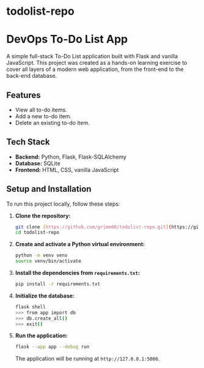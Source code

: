 # todolist-repo

# DevOps To-Do List App

A simple full-stack To-Do List application built with Flask and vanilla JavaScript. This project was created as a hands-on learning exercise to cover all layers of a modern web application, from the front-end to the back-end database.

## Features

* View all to-do items.
* Add a new to-do item.
* Delete an existing to-do item.

## Tech Stack

* **Backend:** Python, Flask, Flask-SQLAlchemy
* **Database:** SQLite
* **Frontend:** HTML, CSS, vanilla JavaScript

## Setup and Installation

To run this project locally, follow these steps:

1.  **Clone the repository:**
    ```bash
    git clone [https://github.com/grimm00/todolist-repo.git](https://github.com/grimm00/todolist-repo.git)
    cd todolist-repo
    ```

2.  **Create and activate a Python virtual environment:**
    ```bash
    python -m venv venv
    source venv/bin/activate
    ```

3.  **Install the dependencies from `requirements.txt`:**
    ```bash
    pip install -r requirements.txt
    ```

4.  **Initialize the database:**
    ```bash
    flask shell
    >>> from app import db
    >>> db.create_all()
    >>> exit()
    ```

5.  **Run the application:**
    ```bash
    flask --app app --debug run
    ```
    The application will be running at `http://127.0.0.1:5000`.